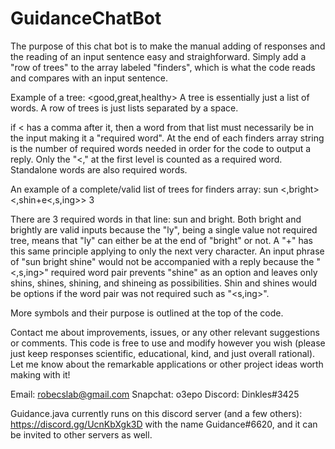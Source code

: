 # GuidanceChatBot
The purpose of this chat bot is to make the manual adding of responses and the reading of an input sentence easy and straighforward. 
Simply add a "row of trees" to the array labeled "finders", which is what the code reads and compares with an input sentence.

Example of a tree:
<good,great,healthy>
A tree is essentially just a list of words. A row of trees is just lists separated by a space.

if < has a comma after it, then a word from that list must necessarily be in the input making it a "required word". At the end of each finders array
string is the number of required words needed in order for the code to output a reply. Only the "<," at the first level is counted as a required word.
Standalone words are also required words.

An example of a complete/valid list of trees for finders array: 
<the> sun <is> <,bright<ly>> <,shin+e<,s,ing>> 3

There are 3 required words in that line: sun and bright. Both bright and brightly are valid inputs because the "ly", being a single value not required tree, means that "ly" can either be at the end of "bright" or not. A "+" has this same principle applying to only the next very character. An input phrase of "sun bright shine" would not be accompanied with a reply because the "<,s,ing>" required word pair prevents "shine" as an option and leaves only
shins, shines, shining, and shineing as possibilities. Shin and shines would be options if the word pair was not required such as "<s,ing>".

More symbols and their purpose is outlined at the top of the code.

Contact me about improvements, issues, or any other relevant suggestions or comments. This code is free to use and modify however you wish (please just
keep responses scientific, educational, kind, and just overall rational).
Let me know about the remarkable applications or other project ideas worth making with it!

Email: robecslab@gmail.com
Snapchat: o3epo
Discord: Dinkles#3425

Guidance.java currently runs on this discord server (and a few others): https://discord.gg/UcnKbXgk3D with the name Guidance#6620, and it can be invited to
other servers as well.
